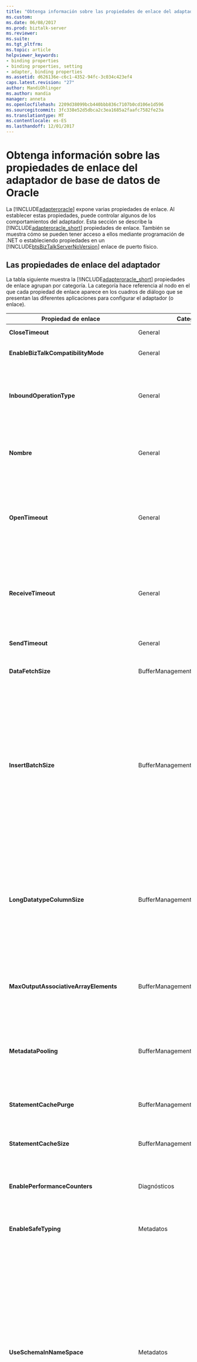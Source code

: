 ```yaml
---
title: "Obtenga información sobre las propiedades de enlace del adaptador de base de datos de Oracle | Documentos de Microsoft"
ms.custom: 
ms.date: 06/08/2017
ms.prod: biztalk-server
ms.reviewer: 
ms.suite: 
ms.tgt_pltfrm: 
ms.topic: article
helpviewer_keywords:
- binding properties
- binding properties, setting
- adapter, binding properties
ms.assetid: d626136e-c6c1-4352-94fc-3c034c423ef4
caps.latest.revision: "27"
author: MandiOhlinger
ms.author: mandia
manager: anneta
ms.openlocfilehash: 2209d38099bcb440bbb836c7107b0cd106e1d596
ms.sourcegitcommit: 3fc338e52d5dbca2c3ea1685a2faafc7582fe23a
ms.translationtype: MT
ms.contentlocale: es-ES
ms.lasthandoff: 12/01/2017
---
```

# <a name="read-about-the-oracle-database-adapter-binding-properties"></a>Obtenga información sobre las propiedades de enlace del adaptador de base de datos de Oracle
La [!INCLUDE[adapteroracle](../../includes/adapteroracle-md.md)] expone varias propiedades de enlace. Al establecer estas propiedades, puede controlar algunos de los comportamientos del adaptador. Esta sección se describe la [!INCLUDE[adapteroracle_short](../../includes/adapteroracle-short-md.md)] propiedades de enlace. También se muestra cómo se pueden tener acceso a ellos mediante programación de .NET o estableciendo propiedades en un [!INCLUDE[btsBizTalkServerNoVersion](../../includes/btsbiztalkservernoversion-md.md)] enlace de puerto físico.  
  
## <a name="the-adapter-binding-properties"></a>Las propiedades de enlace del adaptador  
 La tabla siguiente muestra la [!INCLUDE[adapteroracle_short](../../includes/adapteroracle-short-md.md)] propiedades de enlace agrupan por categoría. La categoría hace referencia al nodo en el que cada propiedad de enlace aparece en los cuadros de diálogo que se presentan las diferentes aplicaciones para configurar el adaptador (o enlace).  
  
|Propiedad de enlace|Categoría|Description|Tipo .NET|  
|----------------------|--------------|-----------------|---------------|  
|**CloseTimeout**|General|El [!INCLUDE[nextref_btsWinCommFoundation](../../includes/nextref-btswincommfoundation-md.md)] tiempo de espera de cierre de la conexión. El valor predeterminado es 1 minuto. No compatible.|System.TimeSpan|  
|**EnableBizTalkCompatibilityMode**|General|Establezca el valor de esta propiedad de enlace en **True** al usar el adaptador con BizTalk Server. En caso contrario, debe establecer el valor de esta propiedad de enlace en **False**.|BOOL (System.Boolean)|  
|**InboundOperationType**|General|Especifica si desea realizar **sondeo** o **notificación** operación entrante. Valor predeterminado es **sondeo**.<br /><br /> Para obtener más información acerca de **sondeo** vea [compatibilidad para mensajes de cambio de datos basados en la recepción de sondeo en base de datos de Oracle](../../adapters-and-accelerators/adapter-oracle-database/support-for-receiving-polling-based-data-changed-messages-in-oracle-database.md). Para obtener más información acerca de **notificación**, consulte [consideraciones para la recepción de base de datos modificados notificaciones mediante el adaptador de la base de datos de Oracle](../../adapters-and-accelerators/adapter-oracle-database/before-you-receive-database-change-notifications-using-the-oracle-db-adapter.md).|Enum|  
|**Nombre**|General|Un valor de solo lectura que devuelve el nombre del archivo generado por la [!INCLUDE[addadapterservreflong](../../includes/addadapterservreflong-md.md)] para contener el [!INCLUDE[nextref_btsWinCommFoundation](../../includes/nextref-btswincommfoundation-md.md)] clase de cliente. El [!INCLUDE[addadapterservrefshort](../../includes/addadapterservrefshort-md.md)] forma el nombre de archivo anexando "Cliente" al valor de la **nombre** propiedad. El valor devuelto es "OracleDBBinding"; para este valor, el archivo generado se denominarán "OracleDBBindingClient".|string|  
|**OpenTimeout**|General|Propiedad ODP.NET. Especifica el [!INCLUDE[nextref_btsWinCommFoundation](../../includes/nextref-btswincommfoundation-md.md)] tiempo de espera ha abierto la conexión. El valor predeterminado es 1 minuto. Esta propiedad se implementa mediante ODP.NET.<br /><br /> **Importante:** el [!INCLUDE[adapteroracle_short](../../includes/adapteroracle-short-md.md)] siempre usa **OpenTimeout** para establecer el tiempo de espera de conexión abierto cuando abre una conexión a la base de datos de Oracle. El adaptador pasa por alto cualquier tiempo de espera (**System.TimeSpan**) parámetros pasados al abrir un objeto de comunicación, por ejemplo, un canal.|System.TimeSpan|  
|**ReceiveTimeout**|General|Especifica el [!INCLUDE[nextref_btsWinCommFoundation](../../includes/nextref-btswincommfoundation-md.md)] tiempo de espera de recepción de mensajes. En esencia, esto significa que la cantidad máxima de tiempo de que espera a que el adaptador para un mensaje entrante. El valor predeterminado es 10 minutos.<br /><br /> **Importante:** para operaciones de entrada como el sondeo, se recomienda establecer el tiempo de espera en el valor máximo posible, que es 24.20:31:23.6470000 (24 días). Al usar el adaptador con [!INCLUDE[btsBizTalkServerNoVersion](../../includes/btsbiztalkservernoversion-md.md)], establecer el tiempo de espera en un valor grande no afecta a la funcionalidad del adaptador.|System.TimeSpan|  
|**SendTimeout**|General|Propiedad ODP.NET. Especifica el [!INCLUDE[nextref_btsWinCommFoundation](../../includes/nextref-btswincommfoundation-md.md)] tiempo de espera de envío de mensaje. El valor predeterminado es 1 minuto. No compatible.|System.TimeSpan|  
|**DataFetchSize**|BufferManagement|Propiedad ODP.NET. Especifica la cantidad de datos en bytes que ODP.NET captura desde el conjunto de resultados de ida y vuelta de un servidor. El valor predeterminado es 65536. Esta propiedad se utiliza para ajustar el rendimiento.|Long (System.Int64)|  
|**InsertBatchSize**|BufferManagement|Especifica el tamaño del lote para varias operaciones de inserción de registros. El valor predeterminado es uno. Para los valores de **InsertBatchSize** mayor que uno, el [!INCLUDE[adapteroracle_short](../../includes/adapteroracle-short-md.md)] procesa por lotes el número especificado de registros en una sola llamada ODP.NET. Si el número de registros en la operación de inserción no es un múltiplo del tamaño del lote, el lote final contendrá menos registros que el valor de tamaño de lote. Por ejemplo, si el mensaje de inserción tiene 10 registros y la **InsertBatchSize** está establecido en 1, el adaptador lee los registros individuales y se escriben en la base de datos de Oracle. Por lo tanto, el adaptador realiza 10 operaciones independientes en la base de datos de Oracle. De forma similar, si el mensaje de inserción tiene 10 registros y la **InsertBatchSize** se establece en 5, el adaptador leerá y escribirá 5 registros a la vez en la base de datos de Oracle, por lo tanto, realizar operaciones de inserción solo 2.<br /><br /> Si la estructura de los registros no es la misma a través de un lote, un **Microsoft.ServiceModel.Channels.Common.XmlReaderParsingException** se produce la excepción y se revierte la transacción para la operación de inserción todo. Un valor elegido bien para **InsertBatchSize** puede mejorar considerablemente el rendimiento del adaptador para varias operaciones de inserción de registros.|int (System.Int32)|  
|**LongDatatypeColumnSize**|BufferManagement|Especifica el tamaño máximo en bytes (32512) de una columna de tipo de datos de tipo long de Oracle. El valor predeterminado es 0. Debe usar el valor predeterminado si no va a realizar la operación en el tipo de datos de tipo long. Para los datos de búsqueda, debe especificar **-1** como el valor de esta propiedad de enlace. Debe establecer explícitamente un valor adecuado para esta propiedad de enlace si está:<br /><br /> -Ejecutar un procedimiento almacenado que contiene parámetros de tipo de datos long.<br /><br /> -Realizar una operación Select en una tabla que contiene columnas con tipo de datos long y la instrucción SELECT no incluye la columna de clave principal.<br /><br /> **Nota:** esta propiedad de enlace está en desuso.|Long (System.Int64)|  
|**MaxOutputAssociativeArrayElements**|BufferManagement|Especifica el tamaño de la matriz de asociar el adaptador crea cuando se realizan operaciones que devuelven una matriz asociativa en la respuesta. El adaptador comunica el tamaño de la matriz en ODP.NET, que a su vez crea un búfer en función del tamaño de matriz. Valor predeterminado es 32.<br /><br /> Esta propiedad de enlace es útil cuando se realizan operaciones que afectan a tipos de tabla de PL/SQL.|int (System.Int32)|  
|**MetadataPooling**|BufferManagement|Propiedad ODP.NET. Especifica si ODP.NET almacena en caché la información de metadatos para las consultas ejecutadas. El valor predeterminado es **True**, lo que permite la agrupación de metadatos. Almacenamiento en caché esta información mejora el rendimiento; Sin embargo, si se producen cambios en los artefactos de Oracle subyacentes en el sistema de Oracle, estos metadatos agrupados será no está sincronizado. Esto puede provocar que las operaciones realizadas en el sistema de Oracle para devolver excepciones inesperadas. Esta propiedad se utiliza para ajustar el rendimiento.|BOOL (System.Boolean)|  
|**StatementCachePurge**|BufferManagement|Propiedad ODP.NET. Especifica si se purga la caché de instrucciones ODP.NET asociada a una conexión cuando la conexión se devuelve al grupo de conexiones. El valor predeterminado es **False**, que deshabilita la purga de la memoria caché en la instrucción. Esta propiedad se utiliza para ajustar el rendimiento.|BOOL (System.Boolean)|  
|**StatementCacheSize**|BufferManagement|Propiedad ODP.NET. Especifica el número máximo de instrucciones que pueden almacenarse en caché por cada conexión ODP.NET. Si se establece esta propiedad en un valor distinto de cero permite la instrucción el almacenamiento en caché para las conexiones. El valor predeterminado es 10. Esta propiedad se utiliza para ajustar el rendimiento.|int (System.Int32)|  
|**EnablePerformanceCounters**|Diagnósticos|Especifica si se habilita la [!INCLUDE[afproductnameshort](../../includes/afproductnameshort-md.md)] contadores de rendimiento y la [!INCLUDE[adapteroracle_short](../../includes/adapteroracle-short-md.md)] contador de rendimiento de latencia de LOB. El valor predeterminado es **False**; los contadores de rendimiento están deshabilitados. El contador de rendimiento de latencia de LOB mide el tiempo total invertido por el [!INCLUDE[adapteroracle_short](../../includes/adapteroracle-short-md.md)] en realizar llamadas a la base de datos de Oracle.|BOOL (System.Boolean)|  
|**EnableSafeTyping**|Metadatos|Habilita o deshabilita escribiendo seguro. El valor predeterminado es **False**; seguro escribiendo está deshabilitado. Esta característica controla cómo el adaptador de superficies de determinados tipos de datos de Oracle. Para obtener más información acerca de cómo escribir seguro, consulte [Types1 básica de datos de Oracle](../../adapters-and-accelerators/adapter-oracle-database/basic-oracle-data-types1.md).|BOOL (System.Boolean)|  
|**UseSchemaInNameSpace**|Metadatos|Especifica si el nombre de esquema (SCOTT, recursos humanos etc.) se incluye en el espacio de nombres xml para las operaciones y sus tipos asociados. El valor predeterminado es **True**; el nombre del esquema se incluye en el espacio de nombres. La ventaja de no tener nombre de esquema que se incluye en el espacio de nombres es que si hay una tabla con el mismo nombre (por ejemplo, EMP) en dos esquemas diferentes, a continuación, el mismo XML puede usarse para realizar las operaciones de SQL simples (Insert, Update, Delete, Select) en ambas tablas.<br /><br /> Por ejemplo, si la **UseSchemaInNamespace** propiedad es true, el espacio de nombres para estas operaciones en el SCOTT. Tabla EMP es "http://Microsoft.LobServices.OracleDB/2007/03/SCOTT/Table/EMP"; Si es false, el espacio de nombres es "http://Microsoft.LobServices.OracleDB/2007/03/Table/EMP".<br /><br /> **Importante:** la acción de mensaje no se ve afectada por la **UseSchemaInNamesapce** propiedad; de enlace siempre incluye el nombre del esquema.<br /><br /> **Importante:** se recomienda establecer esta propiedad de enlace en **True** durante la generación de metadatos. Si establece esta propiedad en false, los nombres de esquema de Oracle (por ejemplo, SCOTT) no estará disponibles en el espacio de nombres XML del esquema generado. Por lo tanto, si hay dos tablas con el mismo nombre en dos diferentes esquemas de Oracle y se agregan al mismo proyecto de BizTalk, se producirá un error en el proyecto de BizTalk generar e implementar. Si van a incluir dichos esquemas en el mismo proyecto de BizTalk, debe editar manualmente para que incluya el nombre de esquema de Oracle en el espacio de nombres XML.|BOOL (System.Boolean)|  
|**NotificationPort**|Notification|Especifica el número de puerto que debe abrir ODP.NET para realizar escuchas de notificación de cambio de base de datos de base de datos de Oracle. Valor predeterminado es -1, lo que significa que ODP.NET utiliza un número de puerto válido, aleatorio, sin usar.<br /><br /> **Importante:** clientes de adaptador no recibirá notificaciones de cambio de base de datos si está activado Firewall de Windows. Además, no es aconsejable desactivar Firewall de Windows para recibir notificaciones. Por lo tanto, para recibir notificaciones sin poner en peligro la seguridad de los equipos de cliente, se recomienda especificar un valor entero positivo como un número de puerto y, a continuación, agregar ese número de puerto a la lista de excepciones de Firewall de Windows. Si establece esta propiedad de enlace en el valor predeterminado de -1, ODP.NET usa un puerto aleatorio y los clientes de adaptador no sabrá qué puerto va a agregar a la lista de excepciones de Firewall de Windows. Para obtener instrucciones sobre cómo agregar puertos a la lista de excepciones de Firewall de Windows, vea [http://go.microsoft.com/fwlink/?LinkID=196959](http://go.microsoft.com/fwlink/?LinkID=196959).<br /><br /> **Precaución:** si hay más de una aplicación en un dominio de aplicación recibir notificaciones mediante el [!INCLUDE[adapteroracle_short](../../includes/adapteroracle-short-md.md)], **NotificationPort** propiedad de enlace para todas las aplicaciones que se deben establecer en el mismo puerto número. Esto es porque ODP.NET crea sólo un agente de escucha que escucha en un puerto dentro de un dominio de aplicación.|int (System.Int32)|  
|**NotificationStatement**|Notification|Especifica la instrucción SELECT que se usó para registrarse para obtener notificaciones de base de datos de Oracle. Un ejemplo podría parecerse a la siguiente instrucción SELECT.<br /><br /> `SELECT TID,ACCOUNT,PROCESSED FROM SCOTT.ACCOUNTACTIVITY WHERE PROCESSED = ‘n’`<br /><br /> **Nota:** debe especificar el nombre de objeto de base de datos junto con el nombre del esquema. Por ejemplo, `SCOTT.ACCOUNTACTIVITY`.<br /><br /> El adaptador obtiene un mensaje de notificación de base de datos de Oracle solo cuando el conjunto de resultados para que los cambios de la instrucción SELECT especificada.|string|  
|**NotifyOnListenerStart**|Notification|Especifica si el adaptador envía un mensaje de notificación a los clientes de adaptador, que le informa de que está ejecutando la ubicación de recepción, cuando se inicia el agente de escucha. Valor predeterminado es **True**.|BOOL (System.Boolean)|  
|**ConnectionLifetime**|OracleConnectionPool|Propiedad ODP.NET. Especifica la duración máxima en segundos de una conexión. El valor predeterminado es 0. Esta propiedad se utiliza para ajustar el rendimiento.|int (System.Int32)|  
|**DecrPoolSize**|OracleConnectionPool|Propiedad ODP.NET. Especifica el número de conexiones que se cierran cuando una cantidad excesiva de establece conexiones no están en uso. El valor predeterminado es 1. Se utiliza para ajustar el rendimiento.|int (System.Int32)|  
|**IncrPoolSize**|OracleConnectionPool|Propiedad ODP.NET. Especifica el número de nuevas conexiones que pueden crear cuando se solicita una nueva conexión y no hay ninguna conexión disponible en la agrupación de conexiones ODP.NET. El valor predeterminado es 5. Esta propiedad se utiliza para ajustar el rendimiento.|int (System.Int32)|  
|**MaxPoolSize**|OracleConnectionPool|Propiedad ODP.NET. Especifica el número máximo de conexiones en un grupo de conexiones de ODP.NET. El valor predeterminado es 100. Esta propiedad se utiliza para ajustar el rendimiento.<br /><br /> **Importante:** debe establecer **MaxPoolSize** con prudencia. Es posible agotar el número de conexiones disponibles en ODP.NET, si este valor se establece demasiado grande.|int (System.Int32)|  
|**MinPoolSize**|OracleConnectionPool|Propiedad ODP.NET. Especifica el número mínimo de conexiones en un grupo de conexiones de ODP.NET. El valor predeterminado es 1. Esta propiedad se utiliza para ajustar el rendimiento.|int (System.Int32)|  
|**UseOracleConnectionPool**|OracleConnectionPool|Propiedad ODP.NET. Especifica si se usa la agrupación de conexiones ODP.NET. El valor predeterminado es **True**, lo que permite la agrupación de conexiones. El [!INCLUDE[adapteroracle_short](../../includes/adapteroracle-short-md.md)] implementa la agrupación de conexiones mediante el uso de la agrupación de conexiones ODP.NET.|BOOL (System.Boolean)|  
|**PolledDataAvailableStatement**|PollingReceive|Especifica la instrucción SELECT que se ejecuta para determinar si los datos están disponibles para el sondeo para una tabla específica. La instrucción especificada debe devolver un conjunto que consta de filas y columnas de resultados. El valor de la primera celda del conjunto de resultados indica si el adaptador ejecuta el valor especificado para la **PollingStatement** propiedad de enlace. Si la primera celda del resultado contiene un valor positivo, el adaptador ejecuta la instrucción de sondeo. Por ejemplo, una instrucción válida para esta propiedad de enlace será:<br /><br /> `Select * from <table_name>`<br /><br /> El valor predeterminado de esta propiedad de enlace se establece en:<br /><br /> `SELECT 1 FROM DUAL`<br /><br /> Esto implica que el adaptador debe continuar sondeo independientemente de si la tabla se sondean, tiene datos o no.<br /><br /> **Nota:** no se deben especificar los procedimientos almacenados para esta propiedad de enlace. Además, esta instrucción no debe modificar la base de datos de Oracle subyacente.|string|  
|**PollingAction**|PollingReceive|Especifica la acción para la operación de sondeo. Puede determinar la acción de sondeo para una operación específica de los metadatos que se ha generado para la operación con el complemento Consume Adapter Service.|string|  
|**PollingInterval**|PollingReceive|Especifica el intervalo de sondeo de transacción, es decir, el intervalo en segundos en el que el [!INCLUDE[adapteroracle_short](../../includes/adapteroracle-short-md.md)] ejecuta la instrucción de sondeo en la base de datos de Oracle. El valor predeterminado es 500. El intervalo de sondeo se usa el adaptador para lo siguiente:<br /><br /> -El intervalo de tiempo entre sondeos sucesivos. Este intervalo se utiliza para ejecutar el sondeo y el sondeo posterior a la consultas. Si estas consultas se ejecutan en el intervalo especificado, el adaptador se suspende durante el tiempo restante en el intervalo.<br /><br /> -El valor de tiempo de espera de transacción de sondeo. Este valor debe establecerse lo suficientemente grande como para incluir el tiempo de ejecución de la instrucción de sondeo y el tiempo de ejecución de sondeo posterior a la instrucción (si se especifica), el tiempo para recibir la respuesta de la aplicación cliente para confirmar la transacción.<br /><br /> Si la aplicación cliente envía una respuesta antes de que expire el intervalo de sondeo, el adaptador confirma la transacción y espera hasta que se alcanza el intervalo de sondeo para ejecutar el siguiente sondeo.<br /><br /> Si la aplicación cliente devuelve un error, el adaptador termina la transacción.<br /><br /> Si el intervalo de sondeo expira antes de que la aplicación cliente envía la respuesta, la transacción agotará el tiempo. Para obtener más información acerca de cómo utilizar propiedades de enlace en un escenario de sondeo, consulte [compatibilidad para mensajes de cambio de datos basados en la recepción de sondeo en base de datos de Oracle](../../adapters-and-accelerators/adapter-oracle-database/support-for-receiving-polling-based-data-changed-messages-in-oracle-database.md).|int (System.Int32)|  
|**PollingStatement**|PollingReceive|Especifica la instrucción de sondeo. Se puede especificar una instrucción SELECT simple o un procedimiento almacenado, función o un procedimiento empaquetado o la función para el sondeo.<br /><br /> -Si desea sondear una tabla o vista, debe especificar una consulta SELECT en esta propiedad de enlace.<br /><br /> -Si desea sondear mediante un procedimiento almacenado, función o procedimiento o función dentro de un paquete, debe especificar el mensaje de solicitud completo para la operación respectiva en esta propiedad de enlace.<br /><br /> Se ejecuta la instrucción de sondeo únicamente si la instrucción ejecuta el **PolledDataAvailableStatement** propiedad de enlace devuelve algunos datos.<br /><br /> **Importante:** el [!INCLUDE[adapteroracle_short](../../includes/adapteroracle-short-md.md)] se ejecuta la instrucción de sondeo y la instrucción de sondeo posterior (si se especifica) dentro de una transacción de Oracle. Si está utilizando una instrucción SELECT en la **PollingStatement** propiedad de enlace, se recomienda que especifique la cláusula FOR UPDATE en la instrucción SELECT. Esto garantizará que los registros seleccionados están bloqueados durante la transacción y que la instrucción de sondeo posterior a la puede realizar todas las actualizaciones necesarias en los registros seleccionados.<br /><br /> Para obtener más información acerca de cómo utilizar las propiedades de enlace en un escenario de sondeo, incluido el uso de la cláusula FOR UPDATE; vea [compatibilidad para mensajes de cambio de datos basados en la recepción de sondeo en base de datos de Oracle](../../adapters-and-accelerators/adapter-oracle-database/support-for-receiving-polling-based-data-changed-messages-in-oracle-database.md).|string|  
|**PollWhileDataFound**|PollingReceive|Especifica si el [!INCLUDE[adapteroracle_short](../../includes/adapteroracle-short-md.md)] pasa por alto el intervalo de sondeo y sondea continuamente la base de datos de Oracle, si los datos están disponibles en la tabla que se va a sondear. Si no hay datos disponibles en la tabla, el adaptador vuelve para ejecutar la instrucción SQL en el intervalo de sondeo especificado. Valor predeterminado es **False**.<br /><br /> Considere un escenario donde el intervalo de sondeo se establece en 60 segundos, y la instrucción especificada para PolledDataAvailableStatement devuelve que hay datos disponibles para el sondeo. El adaptador, a continuación, ejecuta la instrucción especificada para la propiedad de enlace de PollingInput. Suponiendo que el adaptador toma solo 10 segundos hasta que se ejecute la instrucción, ahora tiene que esperar de 50 segundos antes de ejecutar de nuevo el PolledDataAvailableStatement y, a continuación, ejecute la instrucción de sondeo posteriormente. En su lugar, para optimizar el rendimiento puede establecer el PollWhileDataFound enlaza la propiedad en true para que el adaptador puede empezar a ejecutar el siguiente sondeo ciclo tan pronto como finaliza el ciclo de sondeo anterior.<br /><br /> **Nota:** esta propiedad de enlace es aplicable para sondear en tablas y vistas y sondeo mediante procedimientos almacenados, funciones, o procedimientos empaquetados o funciones.|string|  
|**PostPollStatement**|PollingReceive|Especifica un bloque de PL/SQL que se ejecuta después de la instrucción de sondeo y antes de enviar el mensaje /POLLINGSTMT al consumidor. El valor predeterminado es **null**; no se ejecuta ninguna instrucción posterior a la encuesta. La instrucción de sondeo posterior a la que se ejecuta dentro de la transacción de sondeo. Dos usos habituales de la instrucción de sondeo posterior a la son:<br /><br /> -Actualizar una columna en las filas devueltas en la instrucción de sondeo para indicar que se han procesado y que deben excluirse de las consultas de sondeo subsiguiente.<br /><br /> -Move procesa los registros en una tabla diferente.<br /><br /> **Importante:** si se especifica una instrucción posterior a la encuesta, **PollingInterval** debe establecerse lo suficientemente grande como para el bloque de PL/SQL que se complete antes de que expire el intervalo.<br /><br /> Para obtener más información acerca de cómo utilizar propiedades de enlace en un escenario de sondeo, consulte [compatibilidad para mensajes de cambio de datos basados en la recepción de sondeo en base de datos de Oracle](../../adapters-and-accelerators/adapter-oracle-database/support-for-receiving-polling-based-data-changed-messages-in-oracle-database.md).|string|  
|**SkipNilNodes**|Comportamiento de tiempo de ejecución|Especifica si el [!INCLUDE[adapteroracle_short](../../includes/adapteroracle-short-md.md)] omitirá insertar o actualizar valores de los nodos que están marcados como 'nulo' en la solicitud de XML. Esta propiedad de enlace es aplicable para insertar o actualizar registros en una tabla y para los parámetros de tipo de registro en los procedimientos almacenados. Valor predeterminado es **True**, lo que significa que el adaptador lo omitirá pasar valores de los nodos que están marcados como 'nulo'. En este caso, el valor predeterminado en Oracle (si se especifica) se tiene en cuenta los nodos que están marcadas como 'nulo'. Si establece en **False**, el adaptador pasa explícitamente un valor null para estos nodos.<br /><br /> **Nota:** para los nodos que no están presentes en la solicitud de XML, el adaptador omite siempre pasar valores, independientemente del valor de la **SkipNilNodes** propiedad de enlace. Para las tablas de PL/SQL de registros, el adaptador siempre transfiere un valor null para los nodos que están marcadas como 'nulo' o no están presentes en la solicitud de XML, independientemente del valor de la **SkipNilNodes** propiedad de enlace.<br /><br /> En el ejemplo siguiente se explica la diferencia en la configuración del adaptador en función del valor establecido para esta propiedad de enlace. Supongamos que una solicitud XML es similar al siguiente:<br /><br /> `<EMPNO>1000</EMPNO> <ENAME>John</ENAME> <SAL nil=’true’></SAL>`<br /><br /> Si **SkipNilNodes** está establecido en **True**, el adaptador ejecuta el comando siguiente:<br /><br /> `INSERT INTO EMP (EMPNO, ENAME) VALUES (1000, “John”);`<br /><br /> Si **SkipNilNodes** está establecido en **False**, el adaptador ejecuta la consulta siguiente:<br /><br /> `INSERT INTO EMP (EMPNO, ENAME, SAL) VALUES (1000, “John”, null);`<br /><br /> Tenga en cuenta que en la segunda instrucción, el adaptador explícitamente inserta un valor null para el parámetro "SAL".|BOOL (System.Boolean)|  
|**UseAmbientTransaction**|Transactions|Especifica si el [!INCLUDE[adapteroracle_short](../../includes/adapteroracle-short-md.md)] realiza las operaciones utilizando el contexto de transacción proporcionado por el llamador. El valor predeterminado es **True**, lo que significa que el adaptador siempre realiza las operaciones en un contexto de transacción, suponiendo que el cliente proporciona el contexto transaccional. Si hay otros recursos que participan en la transacción, las conexiones creadas dar de alta en System.Transaction y con privilegios elevados a una transacción MSDTC.<br /><br /> Sin embargo, puede haber escenarios donde no desea que el adaptador para realizar operaciones en un contexto transaccional. Por ejemplo:<br /><br /> -Al realizar una operación SELECT simple en el Oracle base de datos (en un puerto de envío).<br /><br /> -While especificar una instrucción de sondeo que realiza una operación de selección y no implica a los cambios en la tabla a través de una instrucción DELETE o invocando un procedimiento almacenado (en un puerto de recepción).<br /><br /> Ambas operaciones no realizan las actualizaciones en la tabla de base de datos y por lo tanto, elevando estas operaciones para utilizar una transacción MSDTC puede ser una sobrecarga de rendimiento. En estos escenarios, puede establecer la propiedad de enlace en false para que la [!INCLUDE[adapteroracle_short](../../includes/adapteroracle-short-md.md)] no lleva a cabo la operación en un contexto de transacción.<br /><br /> **Nota:** no realizar operaciones en un contexto transaccional es aconsejable únicamente para las operaciones que no se realizan cambios en la base de datos. Para las operaciones que actualizan los datos en la base de datos, se recomienda establecer la propiedad de enlace en true en caso contrario, es posible que experimente o mensajes de pérdida o duplicado de mensaje dependiendo de si va a realizar las operaciones de entrada o salidas.|BOOL (System.Boolean)|  
|**GeneratedUserTypesAssemblyFilePath**|Generación de tipo .NET de UDT: tiempo de diseño|Especifica el nombre y la ruta de acceso del archivo DLL que el adaptador genera durante la generación de metadatos, que contiene todos los UDT que se usan en los metadatos. Debe especificar un nombre de archivo DLL si va a generar metadatos para paquetes, procedimientos almacenados o funciones que usan UDT. Especificar el archivo DLL nombre es opcional para las tablas y vistas que tienen los UDT. El archivo DLL generado se guarda en la misma ubicación que el archivo ejecutable.<br /><br /> Esta propiedad de enlace es necesaria sólo al generar los metadatos.<br /><br /> **Nota:** debe especificar sólo un nombre de archivo. Para todos los UDT en los metadatos, el adaptador genera un único archivo con el nombre especificado. Si no especifica un nombre, el adaptador genera el archivo DLL con un nombre de GUID. Esta propiedad de enlace no está disponible en el servidor BizTalk Server al configurar un **WCF-OracleDB** de recepción o puerto de envío.|string|  
|**GeneratedUserTypesAssemblyKeyFilePath**|Generación de tipo .NET de UDT: tiempo de diseño|Especifica el nombre y la ruta de acceso al archivo de clave que el adaptador utiliza para crear un ensamblado fuertemente tipada.<br /><br /> Esta propiedad de enlace es opcional y es necesaria sólo al generar los metadatos.<br /><br /> **Nota:** esta propiedad de enlace no está disponible en el servidor BizTalk Server al configurar un **WCF-OracleDB** de recepción o puerto de envío.|string|  
|**UserAssembliesLoadPath**|Generación de tipo .NET de UDT: tiempo de ejecución|Especifica el nombre de los archivos DLL, separados por un punto y coma, que el adaptador se crea durante la generación de metadatos. Estos archivos DLL se guardan en la ubicación especificada para la **GeneratedUserTypesAssemblyFilePath** enlaza la propiedad durante la generación de metadatos. Debe copiar manualmente estos archivos DLL a las siguientes ubicaciones:<br /><br /> **Para proyectos de BizTalk**: copiar los archivos DLL en la misma ubicación que BTSNTSvc.exe. Para que BizTalk Server, esto está disponible normalmente en \<unidad de instalación\>: \Program BizTalk Server.<br /><br /> **Para los proyectos de .NET**: copie los archivos DLL en la carpeta \bin\Development dentro de la carpeta del proyecto. NET.<br /><br /> Esta propiedad de enlace es necesaria sólo al enviar y recibir mensajes para realizar operaciones en la base de datos de Oracle.|string|  
|**AcceptCredentialsInUri**|No obtenidas por el [!INCLUDE[consumeadapterservshort](../../includes/consumeadapterservshort-md.md)] o [!INCLUDE[addadapterservrefshort](../../includes/addadapterservrefshort-md.md)].|Especifica si el URI de conexión de Oracle puede contener credenciales de usuario para la base de datos de Oracle. El valor predeterminado es **False**, lo que deshabilita las credenciales de usuario en el URI de conexión. Si **AcceptCredentialsInUri** es **False** y el URI de conexión de Oracle contiene credenciales de usuario, la [!INCLUDE[adapteroracle_short](../../includes/adapteroracle-short-md.md)] produce una excepción. Puede establecer **AcceptCredentialsInUri** a **True** si debe especificar las credenciales en el URI. Para obtener más información, consulte [crear el URI de conexión de base de datos de Oracle](../../adapters-and-accelerators/adapter-oracle-database/create-the-oracle-database-connection-uri.md).|BOOL (System.Boolean)|  
  
## <a name="how-do-i-set-oracle-binding-properties"></a>¿Cómo se puede establecer propiedades de enlace de Oracle?  
 Puede establecer las propiedades de enlace de Oracle cuando se especifica una conexión a una base de datos de Oracle. Para obtener información acerca de cómo establecer las propiedades de enlace al que:  
  
-   Use la [!INCLUDE[consumeadapterservlong](../../includes/consumeadapterservlong-md.md)] o [!INCLUDE[addadapterservreflong](../../includes/addadapterservreflong-md.md)], consulte [conectar con base de datos de Oracle en Visual Studio mediante el servicio de adaptador](../../adapters-and-accelerators/adapter-oracle-database/connect-to-oracle-database-in-visual-studio-using-the-consume-adapter-service.md).  
  
    > [!IMPORTANT]
    >  Al usar el [!INCLUDE[consumeadapterservlong](../../includes/consumeadapterservlong-md.md)] o [!INCLUDE[addadapterservreflong](../../includes/addadapterservreflong-md.md)], si no especifica un valor para una propiedad de enlace de tipo cadena y cuyo valor predeterminado es null, a continuación, esa propiedad de enlace no estará disponible en el archivo de enlace (un archivo XML) o el archivo app.config respectivamente. Debe agregar manualmente la propiedad de enlace y su valor en el archivo de enlace o el archivo app.config, si es necesario.  
  
-   Configurar un puerto de envío o recepción (ubicación) del puerto en un [!INCLUDE[btsBizTalkServerNoVersion](../../includes/btsbiztalkservernoversion-md.md)] solución, consulte [configurar manualmente un enlace de puerto físico para el adaptador de la base de datos de Oracle](../../adapters-and-accelerators/adapter-oracle-database/manually-configure-a-physical-port-binding-to-the-oracle-database-adapter.md).  
  
-   Utilizar el modelo de canal WCF en una solución de programación, vea [crear un canal con la base de datos de Oracle](../../adapters-and-accelerators/adapter-oracle-database/create-a-channel-using-oracle-database.md).  
  
-   Utilizar el modelo de servicio WCF en una solución de programación, vea [configurar un cliente de enlace de la base de datos de Oracle](../../adapters-and-accelerators/adapter-oracle-database/configure-a-client-binding-for-the-oracle-database.md).  
  
-   Utilice WCF ServiceModel Metadata Utility Tool (svcutil.exe), consulte [mediante la herramienta de utilidad de metadatos de ServiceModel con el adaptador de BizTalk para base de datos de Oracle](../../adapters-and-accelerators/adapter-oracle-database/use-the-servicemodel-metadata-utility-with-the-oracle-db-adapter-in-biztalk.md).  
  
## <a name="see-also"></a>Vea también  
 [Tareas de desarrollo para la implementación de aplicaciones de BizTalk](../../core/development-tasks-for-biztalk-application-deployment.md)